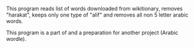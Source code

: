 This program reads list of words downloaded from wikitionary, removes "harakat", keeps only one type of "alif" and removes all non 5 letter arabic words.

This program is a part of and a preparation for another project (Arabic wordle). 
